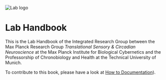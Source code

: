 ![Lab logo](./_assets/lablogo.svg)

# Lab Handbook

This is the Lab Handbook of the Integrated Research Group between the Max Planck Research Group *Translational Sensory & Circadian Neuroscience* at the Max Planck Institute for Biological Cybernetics and the Professorship of Chronobiology and Health at the Technical University of Munich.

To contribute to this book, please have a look at [How to Documentation](./how-tos/document-on-github/main.md)).